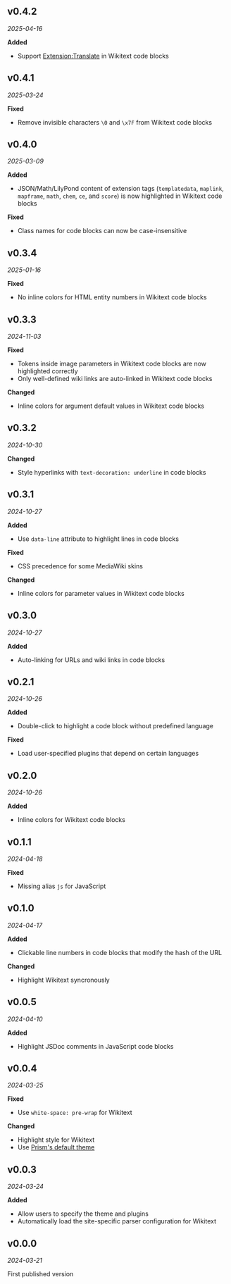 ## v0.4.2

*2025-04-16*

**Added**

- Support [Extension:Translate](https://www.mediawiki.org/wiki/Extension:Translate) in Wikitext code blocks

## v0.4.1

*2025-03-24*

**Fixed**

- Remove invisible characters `\0` and `\x7F` from Wikitext code blocks

## v0.4.0

*2025-03-09*

**Added**

- JSON/Math/LilyPond content of extension tags (`templatedata`, `maplink`, `mapframe`, `math`, `chem`, `ce`, and `score`) is now highlighted in Wikitext code blocks

**Fixed**

- Class names for code blocks can now be case-insensitive

## v0.3.4

*2025-01-16*

**Fixed**

- No inline colors for HTML entity numbers in Wikitext code blocks

## v0.3.3

*2024-11-03*

**Fixed**

- Tokens inside image parameters in Wikitext code blocks are now highlighted correctly
- Only well-defined wiki links are auto-linked in Wikitext code blocks

**Changed**

- Inline colors for argument default values in Wikitext code blocks

## v0.3.2

*2024-10-30*

**Changed**

- Style hyperlinks with `text-decoration: underline` in code blocks

## v0.3.1

*2024-10-27*

**Added**

- Use `data-line` attribute to highlight lines in code blocks

**Fixed**

- CSS precedence for some MediaWiki skins

**Changed**

- Inline colors for parameter values in Wikitext code blocks

## v0.3.0

*2024-10-27*

**Added**

- Auto-linking for URLs and wiki links in code blocks

## v0.2.1

*2024-10-26*

**Added**

- Double-click to highlight a code block without predefined language

**Fixed**

- Load user-specified plugins that depend on certain languages

## v0.2.0

*2024-10-26*

**Added**

- Inline colors for Wikitext code blocks

## v0.1.1

*2024-04-18*

**Fixed**

- Missing alias `js` for JavaScript

## v0.1.0

*2024-04-17*

**Added**

- Clickable line numbers in code blocks that modify the hash of the URL

**Changed**

- Highlight Wikitext syncronously

## v0.0.5

*2024-04-10*

**Added**

- Highlight JSDoc comments in JavaScript code blocks

## v0.0.4

*2024-03-25*

**Fixed**

- Use `white-space: pre-wrap` for Wikitext

**Changed**

- Highlight style for Wikitext
- Use [Prism's default theme](https://github.com/PrismJS/prism/blob/master/themes/prism.css)

## v0.0.3

*2024-03-24*

**Added**

- Allow users to specify the theme and plugins
- Automatically load the site-specific parser configuration for Wikitext

## v0.0.0

*2024-03-21*

First published version
